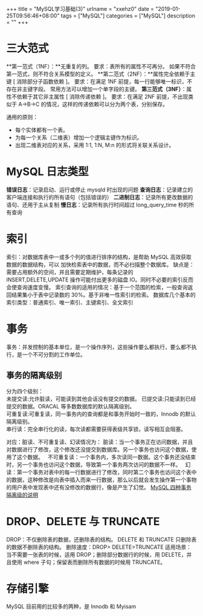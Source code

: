 +++
title = "MySQL学习基础(3)"
urlname = "xxehz0"
date = "2019-01-25T09:56:46+08:00"
tags = ["MySQL"]
categories = ["MySQL"]
description = ""
+++

# 三大范式

**第一范式（1NF）：**无重复的列。
要求：表所有的属性不可再分。
如果不符合第一范式，则不符合关系模型的定义。
**第二范式（2NF）：**属性完全依赖于主键 [ 消除部分子函数依赖 ]。
要求：在满足 1NF 前提，每一行能够唯一标识，不存在非主键字段。
常用方法可以增加一个单字段的主键。
**第三范式（3NF）**：属性不依赖于其它非主属性 [ 消除传递依赖 ]。
要求：在满足 2NF 前提，不出现类似于 A->B->C 的情况，这样的传递依赖可以分为两个表，分别保存。

通用的原则：

- 每个实体都有一个表。
- 为每一个关系（二维表）增加一个逻辑主键作为标识。
- 出现二维表对应的关系，采用 1:1, 1:N, M:n 的形式将关联关系设计。

# MySQL 日志类型

**错误日志**：记录启动、运行或停止 mysqld 时出现的问题
**查询日志**：记录建立的客户端连接和执行的所有语句（包括错误的）
**二进制日志**：记录所有更改数据的语句、还用于主从复制
**慢日志**：记录所有执行时间超过 long_query_time 秒的所有查询

# 索引

索引：对数据库表中一或多个列的值进行排序的结构，是帮助 MySQL 高效获取数据的数据结构，可以 加快检索表中的数据，而不必扫描整个数据库。
缺点是：需要占用额外的空间，并且需要定期维护，每条记录的 INSERT,DELETE,UPDATE 操作可能付出更多的磁盘 IO。同时不必要的索引反而会使查询速度变慢。
索引查询的适用的情况：基于一个范围的检索，一般查询返回结果集小于表中记录数的 30%。基于非唯一性索引的检索。
数据库几个基本的索引类型：普通索引、唯一索引、主键索引、全文索引

# 事务

事务：并发控制的基本单位，是一个操作序列，这些操作要么都执行，要么都不执行，是一个不可分割的工作单位。

## 事务的隔离级别

分为四个级别：  
未提交读:允许脏读，可能读到其他会话没有提交的数据。
已提交读:只能读到已经提交的数据。ORACAL 等多数数据库的默认隔离级别。  
可重复读:可重复读，同一事务内的查询都是和事务开始时一致的，Innodb 的默认隔离级别。  
串行读：完全串行化的读，每次读都需要获得表级共享锁，读写相互会阻塞。

对应：脏读、不可重复读、幻读情况为：
脏读：当一个事务正在访问数据，并且对数据进行了修改，这个修改还没提交到数据库。另一个事务也访问这个数据，使用了这个数据。  
不可重复读：一个事务内，多次读同一数据。这个事务还没结束时，另一个事务也访问这个数据，导致第一个事务两次访问的数据不一样。  
幻读：第一个事务对表中的每一行数据进行了修改，同时第二个事务也访问这个表中的数据，这种修改是向表中插入而来一行数据，那么以后就会发生操作第一个事物的用户表中发现表中还有没修改的数据行，像是产生了幻觉。
[MySQL 四种事务隔离级的说明](https://www.cnblogs.com/zhoujinyi/p/3437475.html)

# DROP、DELETE 与 TRUNCATE

DROP：不仅删除表的数据，还删除表的结构。
DELETE 和 TRUNCATE 只删除表的数据不删除表的结构。
删除速度：DROP> DELETE>TRUNCATE
适用场景：当不需要一张表的时候，适用 DROP；删除部分数据行的时候，用 DELETE，并且使用 where 子句；保留表而删除所有数据的时候用 TRUNCATE。

# 存储引擎

MySQL 目前用的比较多的两种，是 Innodb 和 Myisam

